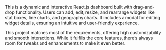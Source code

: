 This is a dynamic and interactive React.js dashboard built with drag-and-drop functionality. Users can add, edit, resize, and rearrange widgets like stat boxes, line charts, and geography charts. It includes a modal for editing widget details, ensuring an intuitive and user-friendly experience.

This project matches most of the requirements, offering high customizability and smooth interactions. While it fulfills the core features, there’s always room for tweaks and enhancements to make it even better.
